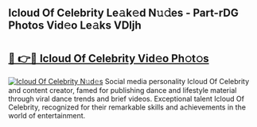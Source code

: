 ## Icloud Of Celebrity Le𝚊k𝚎d N𝚞𝚍es - Part-rDG Photos Vid𝚎o Le𝚊ks VDljh

# <h2><a href="http://fbftpel.evod.top/?m=Icloud+Of+Celebrity">🔗 👉🔴 Icloud Of Celebrity Vid𝚎o Ph𝚘t𝚘s</a></h2>

[![Icloud Of Celebrity N𝚞d𝚎s](https://i.imgur.com/8V9OHl7.gif)](http://fbftpel.evod.top/?m=Icloud+Of+Celebrity)
Social media personality Icloud Of Celebrity and content creator, famed for publishing dance and lifestyle material through viral dance trends and brief videos. Exceptional talent Icloud Of Celebrity, recognized for their remarkable skills and achievements in the world of entertainment. 
